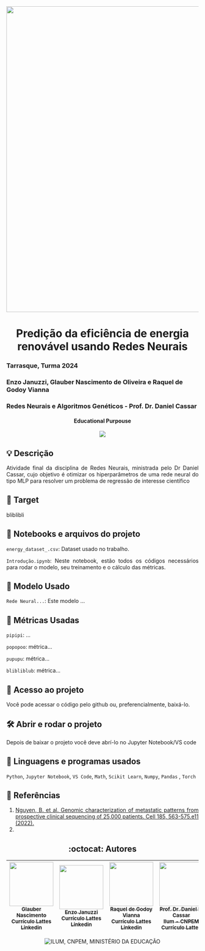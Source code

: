 
<img loading="lazy" src="https://github.com/Glaubernaoli/PCD---GenomeIdentifier/assets/172425065/bcfc56a4-b124-4988-88b4-e860cb438f27" width=800>

</div>

<h1 align="center"> Predição da eficiência de energia renovável usando Redes Neurais </h1>

### Tarrasque, Turma 2024
###  Enzo Januzzi, Glauber Nascimento de Oliveira e Raquel de Godoy Vianna
###  Redes Neurais e Algoritmos Genéticos -  Prof. Dr. Daniel Cassar

 <h4 align="center"> 
     Educational Purpouse
</h4>

<p align="center">
<img loading="lazy" src="http://img.shields.io/static/v1?label=STATUS&message=EM%20DESENVOLVIMENTO&color=GREEN&style=for-the-badge"/>
</p>

<h2 align="left"> 💡 Descrição </h2>

<div align="justify">
Atividade final da disciplina de Redes Neurais, ministrada pelo Dr Daniel Cassar, cujo objetivo é otimizar os hiperparâmetros de uma rede neural do tipo MLP para resolver um problema de regressão de interesse científico
</div>

<h2 align="left"> 🏹 Target </h2>

<div align="justify">

bliblibli

</div>


<h2 align="left"> 📔 Notebooks e arquivos do projeto </h2>

<div align="justify">

`energy_dataset_.csv`: Dataset usado no trabalho.
 
`Introdução.ipynb`: Neste notebook, estão todos os códigos necessários para rodar o modelo, seu treinamento e o cálculo das métricas.

</div>

<h2 align="left"> 🤖 Modelo Usado </h2>

<div align="justify">

 `Rede Neural...`: Este modelo ... 

</div>

<h2 align="left"> 🧰 Métricas Usadas </h2>

<div align="justify">

`pipipi`: ...

`popopoo`: métrica...

`pupupu`: métrica...

`blibliblub`: métrica...

</div>

<h2 align="left"> 📁 Acesso ao projeto </h2>

<div align="justify">

Você pode acessar o código pelo github ou, preferencialmente, baixá-lo.

</div>

<h2 align="left"> 🛠️ Abrir e rodar o projeto </h2>

<div align="justify">

Depois de baixar o projeto você deve abrí-lo no Jupyter Notebook/VS code

</div>

<h2 align="left"> 📓 Linguagens e programas usados </h2>

<div align="justify">

`Python`, `Jupyter Notebook`, `VS Code`, `Math`, `Scikit Learn`, `Numpy`, `Pandas` , `Torch`

</div>

<h2 align="left"> 📖 Referências </h2>

<div align="justify">

1.  [Nguyen, B. et al. Genomic characterization of metastatic patterns from prospective clinical sequencing of 25,000 patients. Cell 185, 563-575.e11 (2022).](https://medium.com/ensina-ai/uma-explica%C3%A7%C3%A3o-visual-para-fun%C3%A7%C3%A3o-de-custo-binary-cross-entropy-ou-log-loss-eaee662c396c)
2.  


</div>


<h2 align="center"> :octocat:  Autores </h2>

<div align="center">

|  [<img loading="lazy" src="https://github.com/user-attachments/assets/0c4d1ac3-f05b-499f-8618-bfaf749b3504" width=115><br><sub>Glauber Nascimento</sub>](https://github.com/Glaubernaoli)<br> [<sub>Currículo Lattes</sub>](http://lattes.cnpq.br/0913262665776521)<br> [<sub>Linkedin</sub>](https://www.linkedin.com/in/glauber-naoli/) |  [<img loading="lazy" src="https://github.com/Glaubernaoli/PCD---GenomeIdentifier/assets/172424999/b5e432b6-bf0c-42a1-88c3-68df3c7d7545" width=115><br><sub>Enzo Januzzi</sub>](https://github.com/EnzoJanuzzi)<br> [<sub>Currículo Lattes</sub>](http://lattes.cnpq.br/1031555112242239)<br> [<sub>Linkedin</sub>](https://www.linkedin.com/in/enzo-januzzi-xavier-9063842b0/?utm_source=share&utm_campaign=share_via&utm_content=profile&utm_medium=android_app) | [<img loading="lazy" src="https://github.com/user-attachments/assets/abf88829-f67d-4d53-8a36-0bf7d70d21e4" width=115><br><sub>Raquel de Godoy Vianna</sub>](https://github.com/RaquelGVianna)<br> [<sub>Currículo Lattes</sub>](https://lattes.cnpq.br/7590950936353244)<br> [<sub>Linkedin</sub>](https://www.linkedin.com/in/raquel-de-godoy-vianna-58b5b92a7?utm_source=share&utm_campaign=share_via&utm_content=profile&utm_medium=android_app) | [<img loading="lazy" src="https://github.com/user-attachments/assets/463d4753-7fa4-4a42-aa54-409e4150bb51" width=115><br> <sub> Prof. Dr. Daniel R. Cassar </sub>](https://github.com/drcassar)<br> [<sub>Ilum - CNPEM</sub>](https://ilum.cnpem.br/)<br> [<sub>Currículo Lattes</sub>](http://lattes.cnpq.br/1717397276752482) | 
| :---: | :---: | :---: | :---: |

<div align="center">


![ILUM, CNPEM, MINISTÉRIO DA EDUCAÇÃO](https://github.com/Glaubernaoli/PCD---GenomeIdentifier/assets/172425065/6c9216ea-0cdb-4dac-aac5-445d505b2804)
